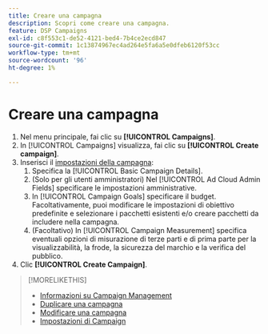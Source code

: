 ```yaml
---
title: Creare una campagna
description: Scopri come creare una campagna.
feature: DSP Campaigns
exl-id: c8f553c1-de52-4121-bed4-7b4ce2ecd847
source-git-commit: 1c13874967ec4ad264e5fa6a5e0dfeb6120f53cc
workflow-type: tm+mt
source-wordcount: '96'
ht-degree: 1%

---
```


# Creare una campagna

1. Nel menu principale, fai clic su **[!UICONTROL Campaigns]**.
1. In [!UICONTROL Campaigns] visualizza, fai clic su **[!UICONTROL Create campaign]**.
1. Inserisci il [impostazioni della campagna](campaign-settings.md):
   1. Specifica la [!UICONTROL Basic Campaign Details].
   1. (Solo per gli utenti amministratori) Nel [!UICONTROL Ad Cloud Admin Fields] specificare le impostazioni amministrative.
   1. In [!UICONTROL Campaign Goals] specificare il budget. Facoltativamente, puoi modificare le impostazioni di obiettivo predefinite e selezionare i pacchetti esistenti e/o creare pacchetti da includere nella campagna.
   1. (Facoltativo) In [!UICONTROL Campaign Measurement] specifica eventuali opzioni di misurazione di terze parti e di prima parte per la visualizzabilità, la frode, la sicurezza del marchio e la verifica del pubblico.
1. Clic **[!UICONTROL Create Campaign]**.

>[!MORELIKETHIS]
>
>* [Informazioni su Campaign Management](campaign-about.md)
>* [Duplicare una campagna](campaign-duplicate.md)
>* [Modificare una campagna](campaign-edit.md)
>* [Impostazioni di Campaign](campaign-settings.md)

